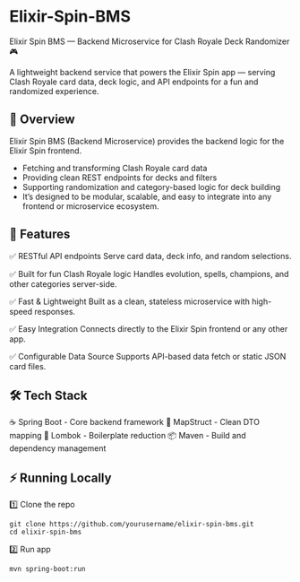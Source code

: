 # Elixir-Spin-BMS
Elixir Spin BMS — Backend Microservice for Clash Royale Deck Randomizer 🎮

A lightweight backend service that powers the Elixir Spin app — serving Clash Royale card data, deck logic, and API endpoints for a fun and randomized experience.

## 🧩 Overview

Elixir Spin BMS (Backend Microservice) provides the backend logic for the Elixir Spin
 frontend.
- Fetching and transforming Clash Royale card data
- Providing clean REST endpoints for decks and filters
- Supporting randomization and category-based logic for deck building
- It’s designed to be modular, scalable, and easy to integrate into any frontend or microservice ecosystem.

## 🚀 Features

✅ RESTful API endpoints
Serve card data, deck info, and random selections.

✅ Built for fun Clash Royale logic
Handles evolution, spells, champions, and other categories server-side.

✅ Fast & Lightweight
Built as a clean, stateless microservice with high-speed responses.

✅ Easy Integration
Connects directly to the Elixir Spin frontend or any other app.

✅ Configurable Data Source
Supports API-based data fetch or static JSON card files.

## 🛠️ Tech Stack

☕ Spring Boot -	Core backend framework
🧠 MapStruct - Clean DTO mapping 
🧾 Lombok - Boilerplate reduction
📦 Maven -	Build and dependency management

## ⚡ Running Locally

1️⃣ Clone the repo
```
git clone https://github.com/yourusername/elixir-spin-bms.git
cd elixir-spin-bms
```
2️⃣ Run app
```
mvn spring-boot:run
```
